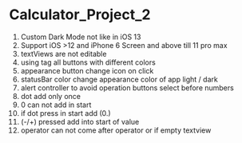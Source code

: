 #  Calculator_Project_2
1. Custom Dark Mode not like in iOS 13
2. Support iOS  >12 and iPhone 6 Screen and above till 11 pro max
3. textViews are not editable
4. using tag all buttons with different colors
5. appearance button change icon on click
6. statusBar color change appearance color of app light / dark
7. alert controller to avoid operation buttons select before numbers
8. dot add only once
9. 0 can not add in start
10. if dot press in start add (0.)
11. (-/+) pressed add into start of value
12. operator can not come after operator or if empty textview





